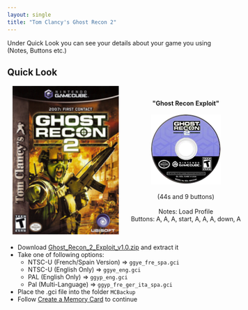 ```yaml
---
layout: single
title: "Tom Clancy's Ghost Recon 2"
---
```

Under Quick Look you can see your details about your game you using (Notes, Buttons etc.)
## Quick Look
<!--TODO: Maybe there are some other ways to do it, but it works lol-->
<table style="table-layout: fixed; width: 552px">
<colgroup>
<col style="width: 268px">
<col style="width: 284px">
</colgroup>
<thead>
  <tr>
    <td style="text-align:center">
      <img src="/images/gameArt/GGYE/GGYE_box.png" alt="Ghost Recon 2 Box Art" width="244" height="340">
    </td>
    <td style="text-align:center">
      <b>"Ghost Recon Exploit"</b><br>
      <br><img src="/images/gameArt/GGYE/GGYE_disc.png" alt="Ghost Recon 2 Disc Art" width="160" height="160">
      <br>
      <br>(44s and 9 buttons)<br>
      <br>Notes: Load Profile
      <br>Buttons: A, A, A, start, A, A, A, down, A
      <br>
    </td>
  </tr>
</thead>
</table>
<!--  //////////////////////////////////////////////////////////   -->

- Download [Ghost_Recon_2_Exploit_v1.0.zip](files\saves\Ghost_Recon_2_Exploit_v1.0.zip) and extract it
- Take one of following options:
  * NTSC-U (French/Spain Version) => `ggye_fre_spa.gci`
  * NTSC-U (English Only) => `ggye_eng.gci`
  * PAL (English Only) => `ggyp_eng.gci`
  * Pal (Multi-Language) => `ggyp_fre_ger_ita_spa.gci`
- Place the .gci file into the folder `MCBackup`
- Follow [Create a Memory Card](/saveExploits#create-a-memory-card) to continue
